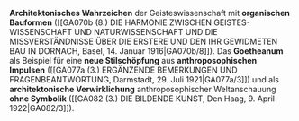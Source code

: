 
**Architektonisches Wahrzeichen** der Geisteswissenschaft mit **organischen Bauformen** ([[GA070b (8.) DIE HARMONIE ZWISCHEN GEISTES- WISSENSCHAFT UND NATURWISSENSCHAFT UND DIE MISSVERSTÄNDNISSE ÜBER DIE ERSTERE UND DEN IHR GEWIDMETEN BAU IN DORNACH, Basel, 14. Januar 1916|GA070b/8]]). Das **Goetheanum** als Beispiel für eine **neue Stilschöpfung** aus **anthroposophischen Impulsen** ([[GA077a (3.) ERGÄNZENDE BEMERKUNGEN UND FRAGENBEANTWORTUNG, Darmstadt, 29. Juli 1921|GA077a/3]]) und als **architektonische Verwirklichung** anthroposophischer Weltanschauung **ohne Symbolik** ([[GA082 (3.) DIE BILDENDE KUNST, Den Haag, 9. April 1922|GA082/3]]).
